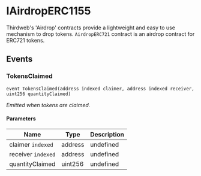 # IAirdropERC1155





Thirdweb&#39;s &#39;Airdrop&#39; contracts provide a lightweight and easy to use mechanism  to drop tokens.  `AirdropERC721` contract is an airdrop contract for ERC721 tokens.




## Events

### TokensClaimed

```solidity
event TokensClaimed(address indexed claimer, address indexed receiver, uint256 quantityClaimed)
```



*Emitted when tokens are claimed.*

#### Parameters

| Name | Type | Description |
|---|---|---|
| claimer `indexed` | address | undefined |
| receiver `indexed` | address | undefined |
| quantityClaimed  | uint256 | undefined |



